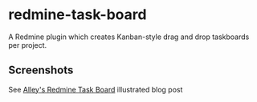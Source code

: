 redmine-task-board
==================

A Redmine plugin which creates Kanban-style drag and drop taskboards per project.

Screenshots
-----------

See [Alley's Redmine Task Board](http://www.alleyinteractive.com/blog/alley-redmine-taskboard/) illustrated blog post
